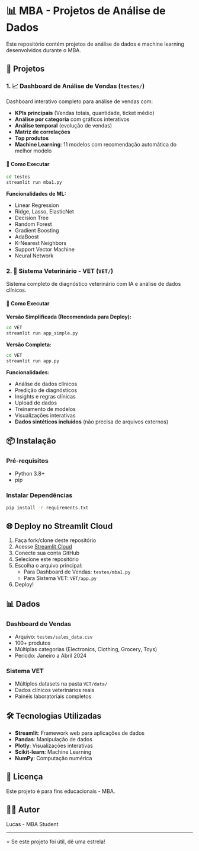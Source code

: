 # 📊 MBA - Projetos de Análise de Dados

Este repositório contém projetos de análise de dados e machine learning desenvolvidos durante o MBA.

## 📁 Projetos

### 1. 📈 Dashboard de Análise de Vendas (`testes/`)

Dashboard interativo completo para análise de vendas com:
- **KPIs principais** (Vendas totais, quantidade, ticket médio)
- **Análise por categoria** com gráficos interativos
- **Análise temporal** (evolução de vendas)
- **Matriz de correlações**
- **Top produtos**
- **Machine Learning**: 11 modelos com recomendação automática do melhor modelo

#### 🚀 Como Executar

```bash
cd testes
streamlit run mba1.py
```

**Funcionalidades de ML:**
- Linear Regression
- Ridge, Lasso, ElasticNet
- Decision Tree
- Random Forest
- Gradient Boosting
- AdaBoost
- K-Nearest Neighbors
- Support Vector Machine
- Neural Network

### 2. 🏥 Sistema Veterinário - VET (`VET/`)

Sistema completo de diagnóstico veterinário com IA e análise de dados clínicos.

#### 🚀 Como Executar

**Versão Simplificada (Recomendada para Deploy):**
```bash
cd VET
streamlit run app_simple.py
```

**Versão Completa:**
```bash
cd VET
streamlit run app.py
```

**Funcionalidades:**
- Análise de dados clínicos
- Predição de diagnósticos
- Insights e regras clínicas
- Upload de dados
- Treinamento de modelos
- Visualizações interativas
- **Dados sintéticos incluídos** (não precisa de arquivos externos)

## 📦 Instalação

### Pré-requisitos
- Python 3.8+
- pip

### Instalar Dependências

```bash
pip install -r requirements.txt
```

## 🌐 Deploy no Streamlit Cloud

1. Faça fork/clone deste repositório
2. Acesse [Streamlit Cloud](https://streamlit.io/cloud)
3. Conecte sua conta GitHub
4. Selecione este repositório
5. Escolha o arquivo principal:
   - Para Dashboard de Vendas: `testes/mba1.py`
   - Para Sistema VET: `VET/app.py`
6. Deploy!

## 📊 Dados

### Dashboard de Vendas
- Arquivo: `testes/sales_data.csv`
- 100+ produtos
- Múltiplas categorias (Electronics, Clothing, Grocery, Toys)
- Período: Janeiro a Abril 2024

### Sistema VET
- Múltiplos datasets na pasta `VET/data/`
- Dados clínicos veterinários reais
- Painéis laboratoriais completos

## 🛠️ Tecnologias Utilizadas

- **Streamlit**: Framework web para aplicações de dados
- **Pandas**: Manipulação de dados
- **Plotly**: Visualizações interativas
- **Scikit-learn**: Machine Learning
- **NumPy**: Computação numérica

## 📝 Licença

Este projeto é para fins educacionais - MBA.

## 👨‍💻 Autor

Lucas - MBA Student

---

⭐ Se este projeto foi útil, dê uma estrela!

